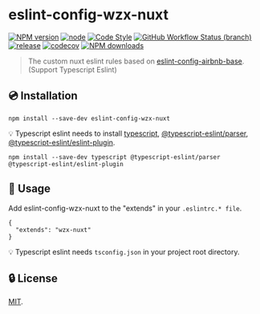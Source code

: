 # eslint-config-wzx-nuxt

[![NPM version](https://img.shields.io/npm/v/eslint-config-wzx-nuxt?logo=npm&style=flat-square)](https://www.npmjs.com/package/eslint-config-wzx-nuxt)
[![node](https://img.shields.io/node/v/eslint-config-wzx-nuxt?logo=nodedotjs&style=flat-square)](https://nodejs.org)
[![Code Style](https://img.shields.io/badge/code%20style-prettier-ff69b4?logo=prettier&style=flat-square)](https://prettier.io)
[![GitHub Workflow Status (branch)](https://img.shields.io/github/workflow/status/VicSolWang/eslint-config-wzx-nuxt/test-release-ci/master?logo=github&style=flat-square)](https://github.com/VicSolWang/eslint-config-wzx-nuxt/actions/workflows/test-release.yml)
[![release](https://img.shields.io/badge/release-semantic--release-e10079?logo=semantic-release&style=flat-square)](https://github.com/semantic-release/semantic-release)
[![codecov](https://img.shields.io/codecov/c/gh/VicSolWang/eslint-config-wzx-nuxt/master?label=codecov&logo=codecov&style=flat-square)](https://codecov.io/gh/VicSolWang/eslint-config-wzx-nuxt)
[![NPM downloads](https://img.shields.io/npm/dt/eslint-config-wzx-nuxt?style=flat-square)](https://www.npmjs.com/package/eslint-config-wzx-nuxt)

> The custom nuxt eslint rules based on [eslint-config-airbnb-base](https://www.npmjs.com/package/eslint-config-airbnb-base). (Support Typescript Eslint)

## :cd: Installation

    npm install --save-dev eslint-config-wzx-nuxt

:bulb: Typescript eslint needs to install [typescript](https://www.npmjs.com/package/typescript), [@typescript-eslint/parser](https://www.npmjs.com/package/@typescript-eslint/parser), [@typescript-eslint/eslint-plugin](https://www.npmjs.com/package/@typescript-eslint/eslint-plugin).

    npm install --save-dev typescript @typescript-eslint/parser @typescript-eslint/eslint-plugin

## :rocket: Usage

Add eslint-config-wzx-nuxt to the "extends" in your `.eslintrc.* file`.

    {
      "extends": "wzx-nuxt"
    }

:bulb: Typescript eslint needs `tsconfig.json` in your project root directory.

## :lock: License

[MIT](LICENSE).
